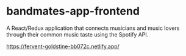 # bandmates-app-frontend

A React/Redux application that connects musicians and music lovers through their common music taste using the Spotify API.

https://fervent-goldstine-bb072c.netlify.app/
